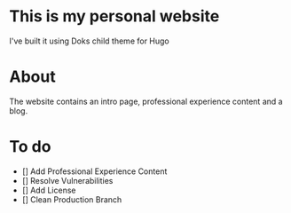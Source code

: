 # This is my personal website

I've built it using Doks child theme for Hugo

# About

The website contains an intro page, professional experience content and a blog.

# To do

- [] Add Professional Experience Content
- [] Resolve Vulnerabilities
- [] Add License
- [] Clean Production Branch
